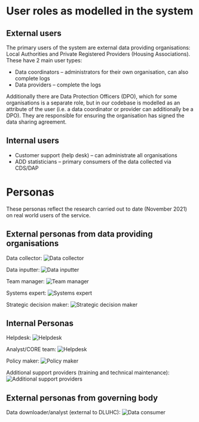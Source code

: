 # User roles as modelled in the system

## External users

The primary users of the system are external data providing organisations: Local Authorities and Private Registered Providers (Housing Associations). These have 2 main user types:

- Data coordinators – administrators for their own organisation, can also complete logs
- Data providers – complete the logs

Additionally there are Data Protection Officers (DPO), which for some organisations is a separate role, but in our codebase is modelled as an attribute of the user (i.e. a data coordinator or provider can additionally be a DPO). They are responsible for ensuring the organisation has signed the data sharing agreement.

## Internal users

- Customer support (help desk) – can administrate all organisations
- ADD statisticians – primary consumers of the data collected via CDS/DAP


# Personas

These personas reflect the research carried out to date (November 2021) on real world users of the service.

## External personas from data providing organisations

Data collector:
![Data collector](images/personas/data-collector.jpg)

Data inputter:
![Data inputter](images/personas/data-inputter.jpg)

Team manager:
![Team manager](images/personas/team-manager.jpg)

Systems expert:
![Systems expert](images/personas/systems-expert.jpg)

Strategic decision maker:
![Strategic decision maker](images/personas/strategic-decision-maker.jpg)

## Internal Personas

Helpdesk:
![Helpdesk](images/personas/helpdesk.jpg)

Analyst/CORE team:
![Helpdesk](images/personas/analyst.jpg)

Policy maker:
![Policy maker](images/personas/policy-maker.jpg)

Additional support providers (training and technical maintenance):
![Additional support providers](images/personas/other-support-providers.jpg)

## External personas from governing body

Data downloader/analyst (external to DLUHC):
![Data consumer](images/personas/data-consumer.jpg)
